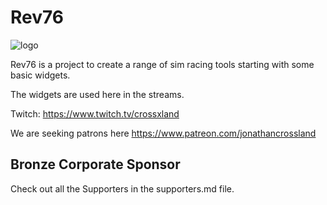 ﻿# Rev76


![logo](cover.png)

Rev76 is a project to create a range of sim racing tools starting with some basic widgets.

The widgets are used here in the streams.

Twitch: https://www.twitch.tv/crossxland

We are seeking patrons here https://www.patreon.com/jonathancrossland


## Bronze Corporate Sponsor


Check out all the Supporters in the supporters.md file.
